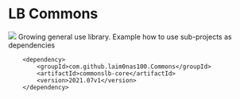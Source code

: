 # LB Commons
[![](https://jitpack.io/v/laim0nas100/Commons.svg)](https://jitpack.io/#laim0nas100/Commons)
Growing general use library.
Example how to use sub-projects as dependencies
```markup
	<dependency>
	    <groupId>com.github.laim0nas100.Commons</groupId>
	    <artifactId>commonslb-core</artifactId>
	    <version>2021.07v1</version>
	</dependency>
